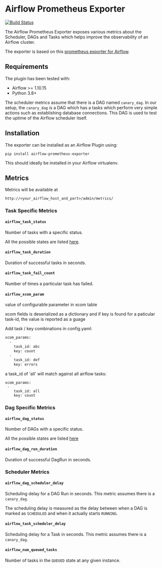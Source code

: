 # Airflow Prometheus Exporter

[![Build Status](https://travis-ci.org/robinhood/airflow-prometheus-exporter.svg?branch=master)](https://travis-ci.org/robinhood/airflow-prometheus-exporter)

The Airflow Prometheus Exporter exposes various metrics about the Scheduler, DAGs and Tasks which helps improve the observability of an Airflow cluster.

The exporter is based on this [prometheus exporter for Airflow](https://github.com/epoch8/airflow-exporter).

## Requirements

The plugin has been tested with:

- Airflow >= 1.10.15
- Python 3.8+

The scheduler metrics assume that there is a DAG named `canary_dag`. In our setup, the `canary_dag` is a DAG which has a tasks which perform very simple actions such as establishing database connections. This DAG is used to test the uptime of the Airflow scheduler itself.

## Installation

The exporter can be installed as an Airflow Plugin using:

```pip install airflow-prometheus-exporter```

This should ideally be installed in your Airflow virtualenv.

## Metrics

Metrics will be available at

`http://<your_airflow_host_and_port>/admin/metrics/`

### Task Specific Metrics

#### `airflow_task_status`

Number of tasks with a specific status.

All the possible states are listed [here](https://github.com/apache/airflow/blob/master/airflow/utils/state.py#L46).

#### `airflow_task_duration`

Duration of successful tasks in seconds.

#### `airflow_task_fail_count`

Number of times a particular task has failed.

#### `airflow_xcom_param`

value of configurable parameter in xcom table

xcom fields is deserialized as a dictionary and if key is found for a paticular task-id, the value is reported as a guage

Add task / key combinations in config.yaml:

```bash
xcom_params:
  -
    task_id: abc
    key: count
  -
    task_id: def
    key: errors

```


a task_id of 'all' will match against all airflow tasks:

```
xcom_params:
 -
    task_id: all
    key: count
```



### Dag Specific Metrics

#### `airflow_dag_status`

Number of DAGs with a specific status.

All the possible states are listed [here](https://github.com/apache/airflow/blob/master/airflow/utils/state.py#L59)

#### `airflow_dag_run_duration`
Duration of successful DagRun in seconds.

### Scheduler Metrics

#### `airflow_dag_scheduler_delay`

Scheduling delay for a DAG Run in seconds. This metric assumes there is a `canary_dag`.

The scheduling delay is measured as the delay between when a DAG is marked as `SCHEDULED` and when it actually starts `RUNNING`.

#### `airflow_task_scheduler_delay`

Scheduling delay for a Task in seconds. This metric assumes there is a `canary_dag`.

#### `airflow_num_queued_tasks`

Number of tasks in the `QUEUED` state at any given instance.
